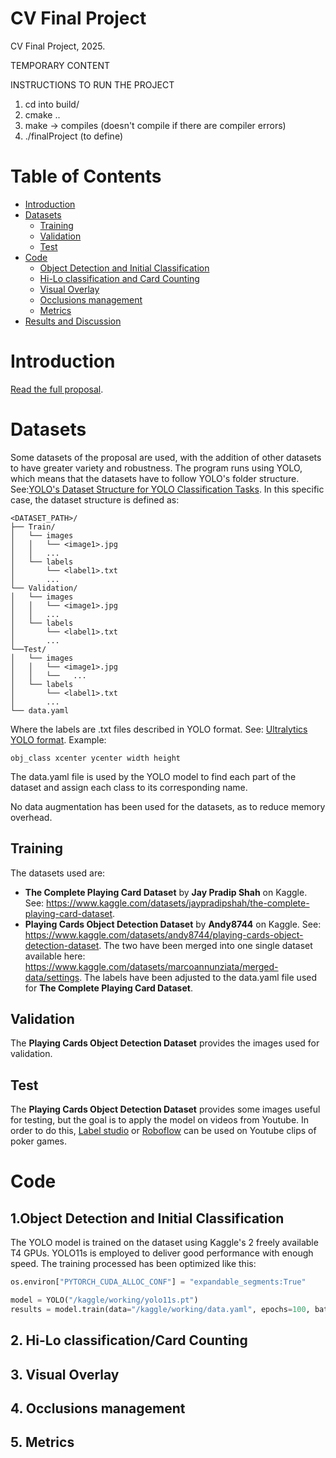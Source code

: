 # CV Final Project
CV Final Project, 2025.

TEMPORARY CONTENT

INSTRUCTIONS TO RUN THE PROJECT
1. cd into build/
2. cmake ..
3. make -> compiles (doesn't compile if there are compiler errors)
4. ./finalProject <parameters> (to define)

Table of Contents
=================

   * [Introduction](#introduction)
   * [Datasets](#what-is-anomaly-detection)
      * [Training](#Training)
      * [Validation](#Validation)
      * [Test](#Test)
   * [Code](#code)
      * [Object Detection and Initial Classification](#Object-Detection-and-Initial-Classification)
      * [Hi-Lo classification and Card Counting](#Hi-Lo-classification-and-Card-Counting)
      * [Visual Overlay](#Visual-Overlay)
      * [Occlusions management](#Occlusions-management)
      * [Metrics](#Metrics)
   * [Results and Discussion](results-and-discussion)

# Introduction
[Read the full proposal](./Cv_final_proposal.pdf).
   
# Datasets
Some datasets of the proposal are used, with the addition of other datasets to have greater variety and robustness.
The program runs using YOLO, which means that the datasets have to follow YOLO's folder structure. See:[YOLO's Dataset Structure for YOLO Classification Tasks](https://docs.ultralytics.com/datasets/classify/).
In this specific case, the dataset structure is defined as:
```
<DATASET_PATH>/
├── Train/
│   └── images
│   │   └── <image1>.jpg
│   │   ...
│   └── labels
│       └── <label1>.txt
│       ...
└── Validation/
│   └── images
│   │   └── <image1>.jpg
│   │   ...
│   └── labels
│       └── <label1>.txt
│       ...
└──Test/
│   └── images
│   │   └── <image1>.jpg
│   │   └──   ...
│   └── labels
│       └── <label1>.txt
│       ...
└── data.yaml
```
Where the labels are .txt files described in YOLO format. See: [Ultralytics YOLO format](https://docs.ultralytics.com/datasets/detect/). Example:
```
obj_class xcenter ycenter width height
```
The data.yaml file is used by the YOLO model to find each part of the dataset and assign each class to its corresponding name. 

No data augmentation has been used for the datasets, as to reduce memory overhead.
## Training
The datasets used are:
   * **The Complete Playing Card Dataset** by **Jay Pradip Shah** on Kaggle. See: https://www.kaggle.com/datasets/jaypradipshah/the-complete-playing-card-dataset.
   * **Playing Cards Object Detection Dataset** by **Andy8744** on Kaggle. See: https://www.kaggle.com/datasets/andy8744/playing-cards-object-detection-dataset.
The two have been merged into one single dataset available here: https://www.kaggle.com/datasets/marcoannunziata/merged-data/settings. The labels have been adjusted to the data.yaml file used for **The Complete Playing Card Dataset**.

## Validation
The **Playing Cards Object Detection Dataset** provides the images used for validation.

## Test
The **Playing Cards Object Detection Dataset** provides some images useful for testing, but the goal is to apply the model on videos from Youtube.
In order to do this, [Label studio](https://github.com/HumanSignal/labelImg) or [Roboflow](https://roboflow.com/) can be used on Youtube clips of poker games.

# Code
## 1.Object Detection and Initial Classification
The YOLO model is trained on the dataset using Kaggle's 2 freely available T4 GPUs. YOLO11s is employed to deliver good performance with enough speed. The training processed has been optimized like this:

```python
os.environ["PYTORCH_CUDA_ALLOC_CONF"] = "expandable_segments:True"

model = YOLO("/kaggle/working/yolo11s.pt")
results = model.train(data="/kaggle/working/data.yaml", epochs=100, batch=16, augment=False, save_dir="/kaggle/working/output", patience=40, cache=True, workers=8, device=[0, 1])
```

## 2. Hi-Lo classification/Card Counting

## 3. Visual Overlay

## 4. Occlusions management

## 5. Metrics
